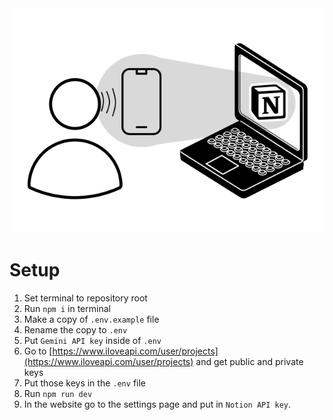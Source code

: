<!-- insert logo here -->
<div align="center">
<img src="./assets/logo-background.svg"  />
</div>

# Setup

1. Set terminal to repository root
1. Run `npm i` in terminal
1. Make a copy of `.env.example` file
1. Rename the copy to `.env`
1. Put `Gemini API key` inside of `.env`
1. Go to [https://www.iloveapi.com/user/projects](https://www.iloveapi.com/user/projects) and get public and private keys
1. Put those keys in the `.env` file
1. Run `npm run dev`
1. In the website go to the settings page and put in `Notion API key`.
